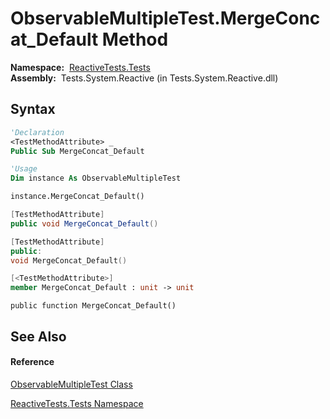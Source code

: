 # ObservableMultipleTest.MergeConcat\_Default Method

**Namespace:**  [ReactiveTests.Tests](ReactiveTests.Tests\ReactiveTests.Tests.md)  
**Assembly:**  Tests.System.Reactive (in Tests.System.Reactive.dll)

## Syntax

```vb
'Declaration
<TestMethodAttribute> _
Public Sub MergeConcat_Default
```

```vb
'Usage
Dim instance As ObservableMultipleTest

instance.MergeConcat_Default()
```

```csharp
[TestMethodAttribute]
public void MergeConcat_Default()
```

```c++
[TestMethodAttribute]
public:
void MergeConcat_Default()
```

```fsharp
[<TestMethodAttribute>]
member MergeConcat_Default : unit -> unit 
```

```jscript
public function MergeConcat_Default()
```

## See Also

#### Reference

[ObservableMultipleTest Class](ObservableMultipleTest\ObservableMultipleTest.md)

[ReactiveTests.Tests Namespace](ReactiveTests.Tests\ReactiveTests.Tests.md)




